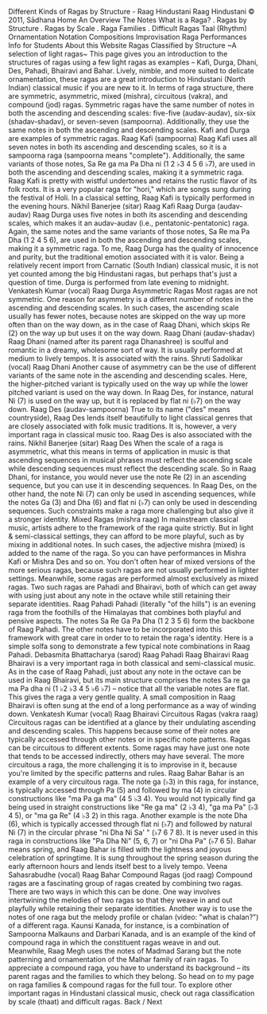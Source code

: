 Different Kinds of Ragas by Structure \- Raag Hindustani
Raag Hindustani
© 2011, Sādhana
Home
An Overview
The Notes
What is a Raga?
. Ragas by Structure
. Ragas by Scale
. Raga Families
. Difficult Ragas
Taal (Rhythm)
Ornamentation
Notation
Compositions
Improvisation
Raga Performances
Info for Students
About this Website
Ragas Classified by Structure
\~A selection of light ragas\~
This page gives you an introduction to the structures of ragas using a few light ragas as examples – Kafi, Durga, Dhani, Des, Pahadi, Bhairavi and Bahar. Lively, nimble, and more suited to delicate ornamentation, these ragas are a great introduction to Hindustani (North Indian) classical music if you are new to it.
In terms of raga structure, there are symmetric, asymmetric, mixed (mishra), circuitous (vakra), and compound (jod) ragas.
Symmetric ragas have the same number of notes in both the ascending and descending scales: five\-five (audav\-audav), six\-six (shadav\-shadav), or seven\-seven (sampoorna). Additionally, they use the same notes in both the ascending and descending scales. Kafi and Durga are examples of symmetric ragas.
Raag Kafi (sampoorna)
Raag Kafi uses all seven notes in both its ascending and descending scales, so it is a sampoorna raga (sampoorna means "complete"). Additionally, the same variants of those notes, Sa Re ga ma Pa Dha ni (1 2 ♭3 4 5 6 ♭7\), are used in both the ascending and descending scales, making it a symmetric raga.
Raag Kafi is pretty with wistful undertones and retains the rustic flavor of its folk roots. It is a very popular raga for "hori," which are songs sung during the festival of Holi. In a classical setting, Raag Kafi is typically performed in the evening hours.
Nikhil Banerjee (sitar)
Raag Kafi
Raag Durga (audav\-audav)
Raag Durga uses five notes in both its ascending and descending scales, which makes it an audav\-audav (i.e., pentatonic\-pentatonic) raga. Again, the same notes and the same variants of those notes, Sa Re ma Pa Dha (1 2 4 5 6\), are used in both the ascending and descending scales, making it a symmetric raga.
To me, Raag Durga has the quality of innocence and purity, but the traditional emotion associated with it is valor. Being a relatively recent import from Carnatic (South Indian) classical music, it is not yet counted among the big Hindustani ragas, but perhaps that's just a question of time. Durga is performed from late evening to midnight.
Venkatesh Kumar (vocal)
Raag Durga
Asymmetric Ragas
Most ragas are not symmetric. One reason for asymmetry is a different number of notes in the ascending and descending scales. In such cases, the ascending scale usually has fewer notes, because notes are skipped on the way up more often than on the way down, as in the case of Raag Dhani, which skips Re (2\) on the way up but uses it on the way down.
Raag Dhani (audav\-shadav)
Raag Dhani (named after its parent raga Dhanashree) is soulful and romantic in a dreamy, wholesome sort of way. It is usually performed at medium to lively tempos. It is associated with the rains.
Shruti Sadolikar (vocal)
Raag Dhani
Another cause of asymmetry can be the use of different variants of the same note in the ascending and descending scales. Here, the higher\-pitched variant is typically used on the way up while the lower pitched variant is used on the way down. In Raag Des, for instance, natural Ni (7\) is used on the way up, but it is replaced by flat ni (♭7\) on the way down.
Raag Des (audav\-sampoorna)
True to its name ("des" means countryside), Raag Des lends itself beautifully to light classical genres that are closely associated with folk music traditions. It is, however, a very important raga in classical music too. Raag Des is also associated with the rains.
Nikhil Banerjee (sitar)
Raag Des
When the scale of a raga is asymmetric, what this means in terms of application in music is that ascending sequences in musical phrases must reflect the ascending scale while descending sequences must reflect the descending scale. So in Raag Dhani, for instance, you would never use the note Re (2\) in an ascending sequence, but you can use it in descending sequences. In Raag Des, on the other hand, the note Ni (7\) can only be used in ascending sequences, while the notes Ga (3\) and Dha (6\) and flat ni (♭7\) can only be used in descending sequences. Such constraints make a raga more challenging but also give it a stronger identity.
Mixed Ragas (mishra raag)
In mainstream classical music, artists adhere to the framework of the raga quite strictly. But in light \& semi\-classical settings, they can afford to be more playful, such as by mixing in additional notes. In such cases, the adjective mishra (mixed) is added to the name of the raga. So you can have performances in Mishra Kafi or Mishra Des and so on. You don't often hear of mixed versions of the more serious ragas, because such ragas are not usually performed in lighter settings.
Meanwhile, some ragas are performed almost exclusively as mixed ragas. Two such ragas are Pahadi and Bhairavi, both of which can get away with using just about any note in the octave while still retaining their separate identities.
Raag Pahadi
Pahadi (literally "of the hills") is an evening raga from the foothills of the Himalayas that combines both playful and pensive aspects. The notes Sa Re Ga Pa Dha (1 2 3 5 6\) form the backbone of Raag Pahadi. The other notes have to be incorporated into this framework with great care in order to to retain the raga's identity.
Here is a simple solfa song to demonstrate a few typical note combinations in Raag Pahadi.
Debasmita Bhattacharya (sarod)
Raag Pahadi
Raag Bhairavi
Raag Bhairavi is a very important raga in both classical and semi\-classical music. As in the case of Raag Pahadi, just about any note in the octave can be used in Raag Bhairavi, but its main structure comprises the notes Sa re ga ma Pa dha ni (1 ♭2 ♭3 4 5 ♭6 ♭7\) – notice that all the variable notes are flat. This gives the raga a very gentle quality. A small composition in Raag Bhairavi is often sung at the end of a long performance as a way of winding down.
Venkatesh Kumar (vocal)
Raag Bhairavi
Circuitous Ragas (vakra raag)
Circuitous ragas can be identified at a glance by their undulating ascending and descending scales. This happens because some of their notes are typically accessed through other notes or in specific note patterns. Ragas can be circuitous to different extents. Some ragas may have just one note that tends to be accessed indirectly, others may have several. The more circuitous a raga, the more challenging it is to improvise in it, because you're limited by the specific patterns and rules.
Raag Bahar
Bahar is an example of a very circuitous raga. The note ga (♭3\) in this raga, for instance, is typically accessed through Pa (5\) and followed by ma (4\) in circular constructions like "ma Pa ga ma" (4 5 ♭3 4\). You would not typically find ga being used in straight constructions like "Re ga ma" (2 ♭3 4\), "ga ma Pa" (♭3 4 5\), or "ma ga Re" (4 ♭3 2\) in this raga. Another example is the note Dha (6\), which is typically accessed through flat ni (♭7\) and followed by natural Ni (7\) in the circular phrase "ni Dha Ni Sa' " (♭7 6 7 8\). It is never used in this raga in constructions like "Pa Dha Ni" (5, 6, 7\) or "ni Dha Pa" (♭7 6 5\).
Bahar means spring, and Raag Bahar is filled with the lightness and joyous celebration of springtime. It is sung throughout the spring season during the early afternoon hours and lends itself best to a lively tempo.
Veena Sahasrabudhe (vocal)
Raag Bahar
Compound Ragas (jod raag)
Compound ragas are a fascinating group of ragas created by combining two ragas. There are two ways in which this can be done. One way involves intertwining the melodies of two ragas so that they weave in and out playfully while retaining their separate identities. Another way is to use the notes of one raga but the melody profile or chalan (video: "what is chalan?") of a different raga.
Kaunsi Kanada, for instance, is a combination of Sampoorna Malkauns and Darbari Kanada, and is an example of the kind of compound raga in which the constituent ragas weave in and out. Meanwhile, Raag Megh uses the notes of Madmad Sarang but the note patterning and ornamentation of the Malhar family of rain ragas.
To appreciate a compound raga, you have to understand its background – its parent ragas and the families to which they belong. So head on to my page on raga families \& compound ragas for the full tour. To explore other important ragas in Hindustani classical music, check out raga classification by scale (thaat) and difficult ragas.
Back / Next